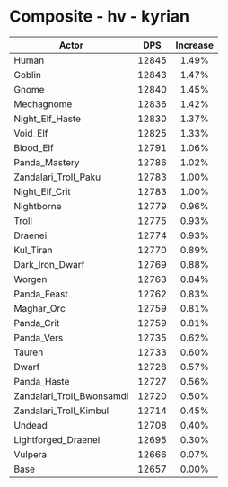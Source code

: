 # Composite - hv - kyrian
| Actor | DPS | Increase |
|---|:---:|:---:|
|Human|12845|1.49%|
|Goblin|12843|1.47%|
|Gnome|12840|1.45%|
|Mechagnome|12836|1.42%|
|Night_Elf_Haste|12830|1.37%|
|Void_Elf|12825|1.33%|
|Blood_Elf|12791|1.06%|
|Panda_Mastery|12786|1.02%|
|Zandalari_Troll_Paku|12783|1.00%|
|Night_Elf_Crit|12783|1.00%|
|Nightborne|12779|0.96%|
|Troll|12775|0.93%|
|Draenei|12774|0.93%|
|Kul_Tiran|12770|0.89%|
|Dark_Iron_Dwarf|12769|0.88%|
|Worgen|12763|0.84%|
|Panda_Feast|12762|0.83%|
|Maghar_Orc|12759|0.81%|
|Panda_Crit|12759|0.81%|
|Panda_Vers|12735|0.62%|
|Tauren|12733|0.60%|
|Dwarf|12728|0.57%|
|Panda_Haste|12727|0.56%|
|Zandalari_Troll_Bwonsamdi|12720|0.50%|
|Zandalari_Troll_Kimbul|12714|0.45%|
|Undead|12708|0.40%|
|Lightforged_Draenei|12695|0.30%|
|Vulpera|12666|0.07%|
|Base|12657|0.00%|
